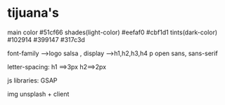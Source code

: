  # tijuana's


main color #51cf66
shades(light-color) #eefaf0 #cbf1d1
tints(dark-color) #102914  #399147 #317c3d

font-family -->logo salsa , display
            -->h1,h2,h3,h4 p open sans, sans-serif

letter-spacing: h1 ==>3px
                h2==>2px

js libraries: GSAP

img unsplash + client